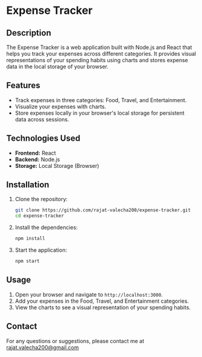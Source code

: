# Expense Tracker

## Description

The Expense Tracker is a web application built with Node.js and React that helps you track your expenses across different categories. It provides visual representations of your spending habits using charts and stores expense data in the local storage of your browser.

## Features

- Track expenses in three categories: Food, Travel, and Entertainment.
- Visualize your expenses with charts.
- Store expenses locally in your browser's local storage for persistent data across sessions.

## Technologies Used

- **Frontend:** React
- **Backend:** Node.js
- **Storage:** Local Storage (Browser)

## Installation

1. Clone the repository:
   ```bash
   git clone https://github.com/rajat-valecha200/expense-tracker.git
   cd expense-tracker
   ```

2. Install the dependencies:
   ```bash
   npm install
   ```

3. Start the application:
   ```bash
   npm start
   ```

## Usage

1. Open your browser and navigate to `http://localhost:3000`.
2. Add your expenses in the Food, Travel, and Entertainment categories.
3. View the charts to see a visual representation of your spending habits.


## Contact

For any questions or suggestions, please contact me at rajat.valecha200@gmail.com